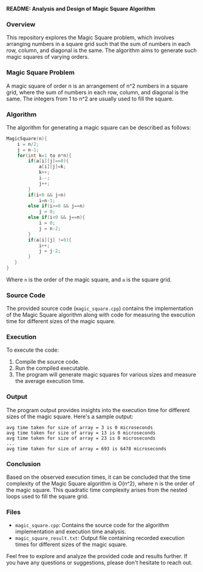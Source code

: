**README: Analysis and Design of Magic Square Algorithm**

### Overview
This repository explores the Magic Square problem, which involves arranging numbers in a square grid such that the sum of numbers in each row, column, and diagonal is the same. The algorithm aims to generate such magic squares of varying orders.

### Magic Square Problem
A magic square of order n is an arrangement of n^2 numbers in a square grid, where the sum of numbers in each row, column, and diagonal is the same. The integers from 1 to n^2 are usually used to fill the square.

### Algorithm
The algorithm for generating a magic square can be described as follows:
```cpp
MagicSquare(n){
    i = n/2;
    j = n-1;
    for(int k=1 to n*n){
        if(a[i][j]==0){
            a[i][j]=k;
            k++;
            i--;
            j++;
        }
        if(i<0 && j<n)
            i=n-1;
        else if(i>=0 && j==n)
            j = 0;
        else if(i<0 && j==n){
            i = 0;
            j = n-2;
        }
        if(a[i][j] !=0){
            i++;
            j = j-2;
        }
   }
}
```
Where `n` is the order of the magic square, and `a` is the square grid.

### Source Code
The provided source code (`magic_square.cpp`) contains the implementation of the Magic Square algorithm along with code for measuring the execution time for different sizes of the magic square.

### Execution
To execute the code:
1. Compile the source code.
2. Run the compiled executable.
3. The program will generate magic squares for various sizes and measure the average execution time.

### Output
The program output provides insights into the execution time for different sizes of the magic square. Here's a sample output:
```
avg time taken for size of array = 3 is 0 microseconds
avg time taken for size of array = 13 is 0 microseconds
avg time taken for size of array = 23 is 0 microseconds
...
avg time taken for size of array = 693 is 6478 microseconds
```

### Conclusion
Based on the observed execution times, it can be concluded that the time complexity of the Magic Square algorithm is O(n^2), where n is the order of the magic square. This quadratic time complexity arises from the nested loops used to fill the square grid.

### Files
- `magic_square.cpp`: Contains the source code for the algorithm implementation and execution time analysis.
- `magic_square_result.txt`: Output file containing recorded execution times for different sizes of the magic square.

Feel free to explore and analyze the provided code and results further. If you have any questions or suggestions, please don't hesitate to reach out.

